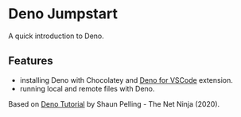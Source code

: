 # Deno Jumpstart

A quick introduction to Deno.

## Features

- installing Deno with Chocolatey and [Deno for VSCode](https://marketplace.visualstudio.com/items?itemName=denoland.vscode-deno) extension.
- running local and remote files with Deno.

Based on [Deno Tutorial](https://www.youtube.com/playlist?list=PL4cUxeGkcC9gnaJdxuGvEGYQ9iHb8mxsh) by Shaun Pelling - The Net Ninja (2020).
